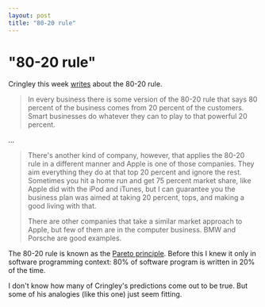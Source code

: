 ```yaml
---
layout: post
title: "80-20 rule"
---
```

"80-20 rule"
===
Cringley this week [writes][0] about the 80-20 rule.  
  

> In every business there is some version of the 80-20 rule that says 80 percent of the business comes from 20 percent of the customers. Smart businesses do whatever they can to play to that powerful 20 percent.

...  

> There's another kind of company, however, that applies the 80-20 rule in a different manner and Apple is one of those companies. They aim everything they do at that top 20 percent and ignore the rest. Sometimes you hit a home run and get 75 percent market share, like Apple did with the iPod and iTunes, but I can guarantee you the business plan was aimed at taking 20 percent, tops, and making a good living with that. 
> 
> There are other companies that take a similar market approach to Apple, but few of them are in the computer business. BMW and Porsche are good examples. 

  
  
The 80-20 rule is known as the [Pareto principle][1]. Before this I knew it only in software programming context: 80% of software program is written in 20% of the time.  
  
I don't know how many of Cringley's predictions come out to be true. But some of his analogies (like this one) just seem fitting.

[0]: http://www.pbs.org/cringely/pulpit/2008/pulpit_20080613_005065.html
[1]: http://en.wikipedia.org/wiki/Pareto_principle
